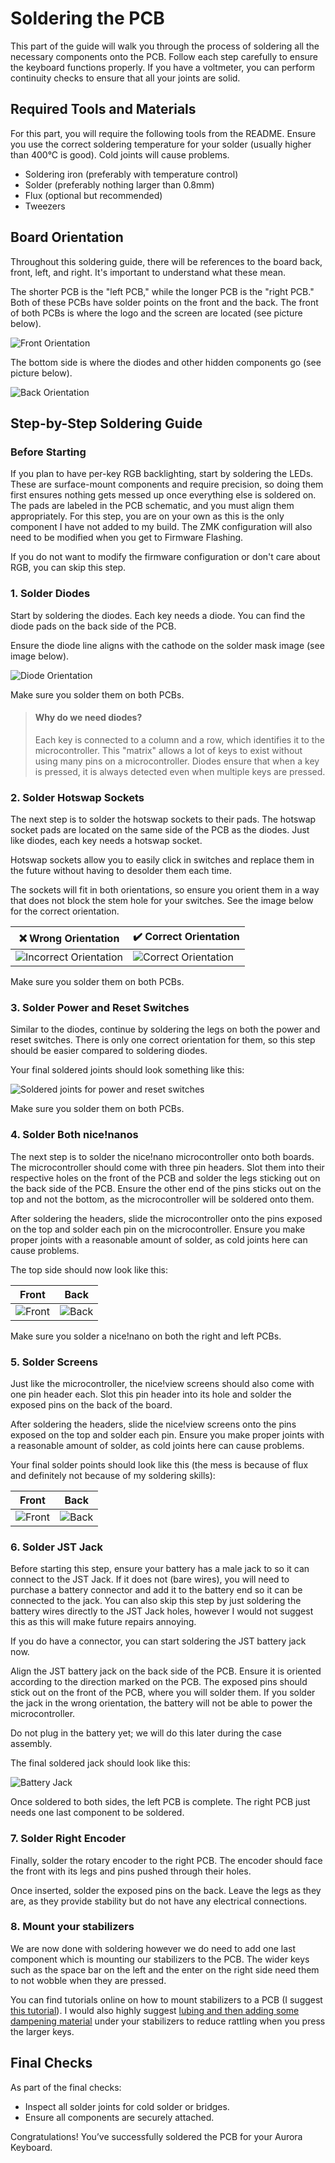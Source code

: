 # Soldering the PCB

This part of the guide will walk you through the process of soldering all the necessary components onto the PCB. Follow each step carefully to ensure the keyboard functions properly. If you have a voltmeter, you can perform continuity checks to ensure that all your joints are solid.

## Required Tools and Materials

For this part, you will require the following tools from the README. Ensure you use the correct soldering temperature for your solder (usually higher than 400°C is good). Cold joints will cause problems.

- Soldering iron (preferably with temperature control)
- Solder (preferably nothing larger than 0.8mm)
- Flux (optional but recommended)
- Tweezers

## Board Orientation

Throughout this soldering guide, there will be references to the board back, front, left, and right. It's important to understand what these mean.

The shorter PCB is the "left PCB," while the longer PCB is the "right PCB." Both of these PCBs have solder points on the front and the back. The front of both PCBs is where the logo and the screen are located (see picture below).

![Front Orientation](../images/pcb_front_orientation.jpg)

The bottom side is where the diodes and other hidden components go (see picture below).

![Back Orientation](../images/pcb_back_orientation.jpg)

## Step-by-Step Soldering Guide

### Before Starting

If you plan to have per-key RGB backlighting, start by soldering the LEDs. These are surface-mount components and require precision, so doing them first ensures nothing gets messed up once everything else is soldered on. The pads are labeled in the PCB schematic, and you must align them appropriately. For this step, you are on your own as this is the only component I have not added to my build. The ZMK configuration will also need to be modified when you get to Firmware Flashing.

If you do not want to modify the firmware configuration or don't care about RGB, you can skip this step.

### 1. Solder Diodes

Start by soldering the diodes. Each key needs a diode. You can find the diode pads on the back side of the PCB.

Ensure the diode line aligns with the cathode on the solder mask image (see image below).

![Diode Orientation](../images/diode_orientation.jpg)

Make sure you solder them on both PCBs.

> #### Why do we need diodes?
>
> Each key is connected to a column and a row, which identifies it to the microcontroller. This "matrix" allows a lot of keys to exist without using many pins on a microcontroller. Diodes ensure that when a key is pressed, it is always detected even when multiple keys are pressed.

### 2. Solder Hotswap Sockets

The next step is to solder the hotswap sockets to their pads. The hotswap socket pads are located on the same side of the PCB as the diodes. Just like diodes, each key needs a hotswap socket.

Hotswap sockets allow you to easily click in switches and replace them in the future without having to desolder them each time.

The sockets will fit in both orientations, so ensure you orient them in a way that does not block the stem hole for your switches. See the image below for the correct orientation.

|❌ Wrong Orientation|✔️ Correct Orientation|
|--|--|
|![Incorrect Orientation](../images/hotswap_socket_wrong.jpg)|![Correct Orientation](../images/hotswap_socket_correct.jpg)|

Make sure you solder them on both PCBs.

### 3. Solder Power and Reset Switches

Similar to the diodes, continue by soldering the legs on both the power and reset switches. There is only one correct orientation for them, so this step should be easier compared to soldering diodes.

Your final soldered joints should look something like this:

![Soldered joints for power and reset switches](../images/reset_power_soldered.jpg)

Make sure you solder them on both PCBs.

### 4. Solder Both nice!nanos

The next step is to solder the nice!nano microcontroller onto both boards. The microcontroller should come with three pin headers. Slot them into their respective holes on the front of the PCB and solder the legs sticking out on the back side of the PCB. Ensure the other end of the pins sticks out on the top and not the bottom, as the microcontroller will be soldered onto them.

After soldering the headers, slide the microcontroller onto the pins exposed on the top and solder each pin on the microcontroller. Ensure you make proper joints with a reasonable amount of solder, as cold joints here can cause problems.

The top side should now look like this:

|Front|Back|
|--|--|
|![Front](../images/nice_nano_front.jpg)|![Back](../images/nice_nano_back.jpg)|

Make sure you solder a nice!nano on both the right and left PCBs.

### 5. Solder Screens

Just like the microcontroller, the nice!view screens should also come with one pin header each. Slot this pin header into its hole and solder the exposed pins on the back of the board.

After soldering the headers, slide the nice!view screens onto the pins exposed on the top and solder each pin. Ensure you make proper joints with a reasonable amount of solder, as cold joints here can cause problems.

Your final solder points should look like this (the mess is because of flux and definitely not because of my soldering skills):

|Front|Back|
|--|--|
|![Front](../images/nice_view_front.jpg)|![Back](../images/nice_view_back.jpg)|

### 6. Solder JST Jack

Before starting this step, ensure your battery has a male jack to so it can connect to the JST Jack. If it does not (bare wires), you will need to purchase a battery connector and add it to the battery end so it can be connected to the jack. You can also skip this step by just soldering the battery wires directly to the JST Jack holes, however I would not suggest this as this will make future repairs annoying.

If you do have a connector, you can start soldering the JST battery jack now.

Align the JST battery jack on the back side of the PCB. Ensure it is oriented according to the direction marked on the PCB. The exposed pins should stick out on the front of the PCB, where you will solder them. If you solder the jack in the wrong orientation, the battery will not be able to power the microcontroller.

Do not plug in the battery yet; we will do this later during the case assembly.

The final soldered jack should look like this:

![Battery Jack](../images/battery_jack.jpg)

Once soldered to both sides, the left PCB is complete. The right PCB just needs one last component to be soldered.

### 7. Solder Right Encoder

Finally, solder the rotary encoder to the right PCB. The encoder should face the front with its legs and pins pushed through their holes.

Once inserted, solder the exposed pins on the back. Leave the legs as they are, as they provide stability but do not have any electrical connections.

### 8. Mount your stabilizers

We are now done with soldering however we do need to add one last component which is mounting our stabilizers to the PCB. The wider keys such as the space bar on the left and the enter on the right side need them to not wobble when they are pressed.

You can find tutorials online on how to mount stabilizers to a PCB (I suggest [this tutorial](https://www.youtube.com/watch?v=kWlRucYPb5g)). I would also highly suggest [lubing and then adding some dampening material](https://www.youtube.com/watch?v=-vhpHjlkRgQ) under your stabilizers to reduce rattling when you press the larger keys.

## Final Checks

As part of the final checks:

- Inspect all solder joints for cold solder or bridges.
- Ensure all components are securely attached.

Congratulations! You’ve successfully soldered the PCB for your Aurora Keyboard.
